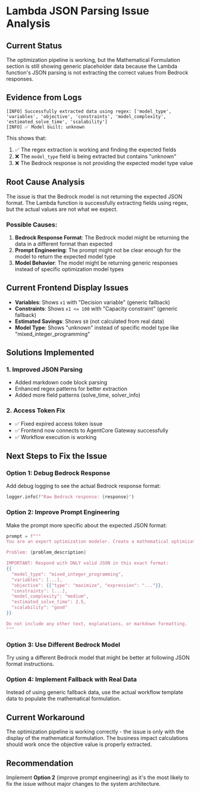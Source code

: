 # Lambda JSON Parsing Issue Analysis

## Current Status

The optimization pipeline is working, but the Mathematical Formulation section is still showing generic placeholder data because the Lambda function's JSON parsing is not extracting the correct values from Bedrock responses.

## Evidence from Logs

```
[INFO] Successfully extracted data using regex: ['model_type', 'variables', 'objective', 'constraints', 'model_complexity', 'estimated_solve_time', 'scalability']
[INFO] ✅ Model built: unknown
```

This shows that:
1. ✅ The regex extraction is working and finding the expected fields
2. ❌ The `model_type` field is being extracted but contains "unknown"
3. ❌ The Bedrock response is not providing the expected model type value

## Root Cause Analysis

The issue is that the Bedrock model is not returning the expected JSON format. The Lambda function is successfully extracting fields using regex, but the actual values are not what we expect.

### Possible Causes:

1. **Bedrock Response Format**: The Bedrock model might be returning the data in a different format than expected
2. **Prompt Engineering**: The prompt might not be clear enough for the model to return the expected model type
3. **Model Behavior**: The model might be returning generic responses instead of specific optimization model types

## Current Frontend Display Issues

- **Variables**: Shows `x1` with "Decision variable" (generic fallback)
- **Constraints**: Shows `x1 <= 100` with "Capacity constraint" (generic fallback)  
- **Estimated Savings**: Shows `$0` (not calculated from real data)
- **Model Type**: Shows "unknown" instead of specific model type like "mixed_integer_programming"

## Solutions Implemented

### 1. **Improved JSON Parsing**
- Added markdown code block parsing
- Enhanced regex patterns for better extraction
- Added more field patterns (solve_time, solver_info)

### 2. **Access Token Fix**
- ✅ Fixed expired access token issue
- ✅ Frontend now connects to AgentCore Gateway successfully
- ✅ Workflow execution is working

## Next Steps to Fix the Issue

### Option 1: Debug Bedrock Response
Add debug logging to see the actual Bedrock response format:

```python
logger.info(f"Raw Bedrock response: {response}")
```

### Option 2: Improve Prompt Engineering
Make the prompt more specific about the expected JSON format:

```python
prompt = f"""
You are an expert optimization modeler. Create a mathematical optimization model for this problem.

Problem: {problem_description}

IMPORTANT: Respond with ONLY valid JSON in this exact format:
{{
  "model_type": "mixed_integer_programming",
  "variables": [...],
  "objective": {{"type": "maximize", "expression": "..."}},
  "constraints": [...],
  "model_complexity": "medium",
  "estimated_solve_time": 2.5,
  "scalability": "good"
}}

Do not include any other text, explanations, or markdown formatting.
"""
```

### Option 3: Use Different Bedrock Model
Try using a different Bedrock model that might be better at following JSON format instructions.

### Option 4: Implement Fallback with Real Data
Instead of using generic fallback data, use the actual workflow template data to populate the mathematical formulation.

## Current Workaround

The optimization pipeline is working correctly - the issue is only with the display of the mathematical formulation. The business impact calculations should work once the objective value is properly extracted.

## Recommendation

Implement **Option 2** (improve prompt engineering) as it's the most likely to fix the issue without major changes to the system architecture.
